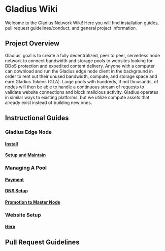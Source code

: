 # Gladius Wiki

Welcome to the Gladius Network Wiki! Here you will find installation guides, pull request guidelines/conduct, and general project information.

## Project Overview

Gladius’ goal is to create a fully decentralized, peer to peer, serverless node network to connect bandwidth and storage pools to websites looking for DDoS protection and expedited content delivery. Anyone with a computer can download and run the Gladius edge node client in the background in order to rent out their unused bandwidth, compute, and storage space and earn Gladius Tokens (GLA). Large pools with hundreds, if not thousands, of nodes will then be able to handle a continuous stream of requests to validate website connections and block malicious activity. Gladius operates in similar ways to existing platforms, but we utilize compute assets that already exist instead of building new ones.

## Instructional Guides

### Gladius Edge Node

#### [Install](~/gladius-node/install.md)

#### [Setup and Maintain](~/gladius-node/maintain.md)

### Managing A Pool

#### [Payment](~/pool-management/payment.md)

#### [DNS Setup](~/pool-management/dns.md)

#### [Promotion to Master Node](~/pool-management/master-node.md)

### Website Setup

#### [Here](https://gladius.io)

## Pull Request Guidelines

